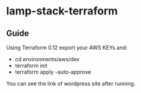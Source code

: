 # lamp-stack-terraform

## Guide

Using Terraform 0.12 export your AWS KEYs and:

- cd environments/aws/dev
- terraform init
- terraform apply -auto-approve

You can see the link of wordpress site after running.